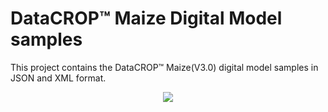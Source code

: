 # DataCROP&#8482; Maize Digital Model samples
This project contains the DataCROP&#8482; Maize(V3.0) digital model samples in JSON and XML format.

<p align="center">

  <img src="https://img.freepik.com/premium-vector/cute-red-panda-construction-worker-cartoon_471222-1406.jpg?w=500" />

</p>
